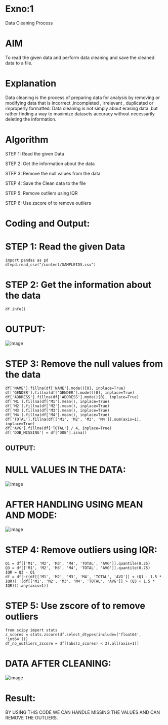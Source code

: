 # Exno:1
Data Cleaning Process

# AIM
To read the given data and perform data cleaning and save the cleaned data to a file.

# Explanation
Data cleaning is the process of preparing data for analysis by removing or modifying data that is incorrect ,incompleted , irrelevant , duplicated or improperly formatted. Data cleaning is not simply about erasing data ,but rather finding a way to maximize datasets accuracy without necessarily deleting the information.

# Algorithm
STEP 1: Read the given Data

STEP 2: Get the information about the data

STEP 3: Remove the null values from the data

STEP 4: Save the Clean data to the file

STEP 5: Remove outliers using IQR

STEP 6: Use zscore of to remove outliers

# Coding and Output:
# STEP 1: Read the given Data
```
import pandas as pd
df=pd.read_csv("/content/SAMPLEIDS.csv")
```
# STEP 2: Get the information about the data
```
df.info()
```
# OUTPUT:
![image](https://github.com/user-attachments/assets/f329c9ab-d5b8-4da8-9a92-de59dbe37c52)
# STEP 3: Remove the null values from the data
```
df['NAME'].fillna(df['NAME'].mode()[0], inplace=True)
df['GENDER'].fillna(df['GENDER'].mode()[0], inplace=True)
df['ADDRESS'].fillna(df['ADDRESS'].mode()[0], inplace=True)
df['M1'].fillna(df['M1'].mean(), inplace=True)
df['M2'].fillna(df['M2'].mean(), inplace=True)
df['M3'].fillna(df['M3'].mean(), inplace=True)
df['M4'].fillna(df['M4'].mean(), inplace=True)
df['TOTAL'].fillna(df[['M1', 'M2', 'M3', 'M4']].sum(axis=1), inplace=True)
df['AVG'].fillna(df['TOTAL'] / 4, inplace=True)
df['DOB_MISSING'] = df['DOB'].isna()
```
## OUTPUT:
# NULL VALUES IN THE DATA:
![image](https://github.com/user-attachments/assets/68a5ee8f-3c7a-41fb-a6a0-f6e45a9f4476)
# AFTER HANDLING USING MEAN AND MODE:
![image](https://github.com/user-attachments/assets/81232b89-05d3-49a3-b34f-ccf84c80786f)
# STEP 4: Remove outliers using IQR:
```
Q1 = df[['M1', 'M2', 'M3', 'M4', 'TOTAL', 'AVG']].quantile(0.25)
Q3 = df[['M1', 'M2', 'M3', 'M4', 'TOTAL', 'AVG']].quantile(0.75)
IQR = Q3 - Q1
df = df[~((df[['M1', 'M2', 'M3', 'M4', 'TOTAL', 'AVG']] < (Q1 - 1.5 * IQR)) |(df[['M1', 'M2', 'M3', 'M4', 'TOTAL', 'AVG']] > (Q3 + 1.5 * IQR))).any(axis=1)]
```
# STEP 5: Use zscore of to remove outliers
```
from scipy import stats
z_scores = stats.zscore(df.select_dtypes(include=['float64', 'int64']))
df_no_outliers_zscore = df[(abs(z_scores) < 3).all(axis=1)]
```
# DATA AFTER CLEANING:
![image](https://github.com/user-attachments/assets/f6df62b1-bbfc-4a54-9c5b-4f85e315b130)

# Result:
BY USING THIS CODE WE CAN HANDLE MISSING THE VALUES AND CAN REMOVE THE OUTLIERS.
